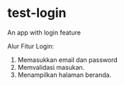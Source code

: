 # test-login
An app with login feature

Alur Fitur Login:
1. Memasukkan email dan password
2. Memvalidasi masukan.
3. Menampilkan halaman beranda. 

